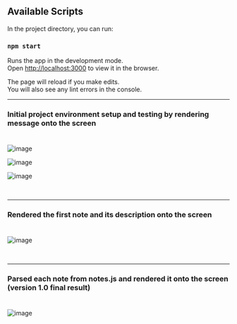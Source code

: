 ## Available Scripts

In the project directory, you can run:

### `npm start`

Runs the app in the development mode.\
Open [http://localhost:3000](http://localhost:3000) to view it in the browser.

The page will reload if you make edits.\
You will also see any lint errors in the console.

- - - - -
### Initial project environment setup and testing by rendering message onto the screen
#
![image](https://user-images.githubusercontent.com/70283754/145716675-d30dc59e-9238-4732-952d-f8d735845941.png)

![image](https://user-images.githubusercontent.com/70283754/145716812-58424790-44af-4dfc-832c-450694c80e9e.png)

![image](https://user-images.githubusercontent.com/70283754/145716828-4da3babb-83a0-47fc-aea5-fdd13db38fd1.png)

<br>

- - - - -

### Rendered the first note and its description onto the screen
#
![image](https://user-images.githubusercontent.com/70283754/145717132-90e1a392-a8b3-4cb2-ad70-f3c7a464e60a.png)

<br>

- - - - -

### Parsed each note from notes.js and rendered it onto the screen (version 1.0 final result)
#
![image](https://user-images.githubusercontent.com/70283754/145717149-b867e3aa-d324-412d-82a9-b7cc31b5dca9.png)

